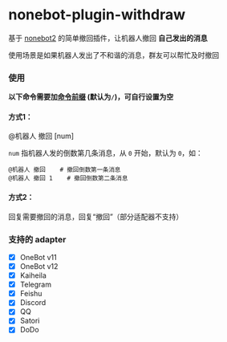 # nonebot-plugin-withdraw

基于 [nonebot2](https://github.com/nonebot/nonebot2) 的简单撤回插件，让机器人撤回 **自己发出的消息**

使用场景是如果机器人发出了不和谐的消息，群友可以帮忙及时撤回

### 使用

**以下命令需要加[命令前缀](https://v2.nonebot.dev/docs/api/config#Config-command_start) (默认为`/`)，可自行设置为空**

#### 方式1：

@机器人 撤回 [num]

`num` 指机器人发的倒数第几条消息，从 `0` 开始，默认为 `0`，如：

```
@机器人 撤回    # 撤回倒数第一条消息
@机器人 撤回 1    # 撤回倒数第二条消息
```

#### 方式2：

回复需要撤回的消息，回复“撤回”（部分适配器不支持）

### 支持的 adapter

- [x] OneBot v11
- [x] OneBot v12
- [x] Kaiheila
- [x] Telegram
- [x] Feishu
- [x] Discord
- [x] QQ
- [x] Satori
- [x] DoDo
